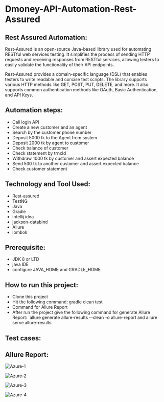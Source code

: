 # Dmoney-API-Automation-Rest-Assured
## Rest Assured Automation:
Rest-Assured is an open-source Java-based library used for automating RESTful web services testing. It simplifies the process of sending HTTP requests and receiving responses from RESTful services, allowing testers to easily validate the functionality of their API endpoints.

Rest-Assured provides a domain-specific language (DSL) that enables testers to write readable and concise test scripts. The library supports various HTTP methods like GET, POST, PUT, DELETE, and more. It also supports common authentication methods like OAuth, Basic Authentication, and API Keys.

## Automation steps:
- Call login API
- Create a new customer and an agent
- Search by the customer phone number
- Deposit 5000 tk to the Agent from system
- Deposit 2000 tk by agent to customer
- Check balance of customer
- Check statement by trnxId
- Withdraw 1000 tk by customer and assert expected balance
- Send 500 tk to another customer and assert expected balance
- Check customer statement
## Technology and Tool Used:
- Rest-assured
- TestNG
- Java
- Gradle
- intellij idea
- jackson-databind
- Allure
- lombok
## Prerequisite:
- JDK 8 or LTD
- java IDE
- configure JAVA_HOME and GRADLE_HOME
## How to run this project:
- Clone this project
- Hit the following command: gradle clean test
- Command for Allure Report
- After run the project give the following command for generate Allure Report: `allure generate allure-results --clean -o allure-report and allure serve allure-results
## Test cases:

## Allure Report:
![Azure-1](https://user-images.githubusercontent.com/123467715/227119774-a33a2fd8-97d6-4a9c-b3a7-1786c1373d41.PNG)

![Azure-2](https://user-images.githubusercontent.com/123467715/227119819-5add285c-7a86-417d-8d3f-00d0391acbff.PNG)

![Azure-3](https://user-images.githubusercontent.com/123467715/227119844-e2811491-8255-4f3c-b710-2630338a8129.PNG)

![Azure-4](https://user-images.githubusercontent.com/123467715/227119720-ba3823cb-84c8-4b31-a2b6-8b70610ead8f.PNG)
